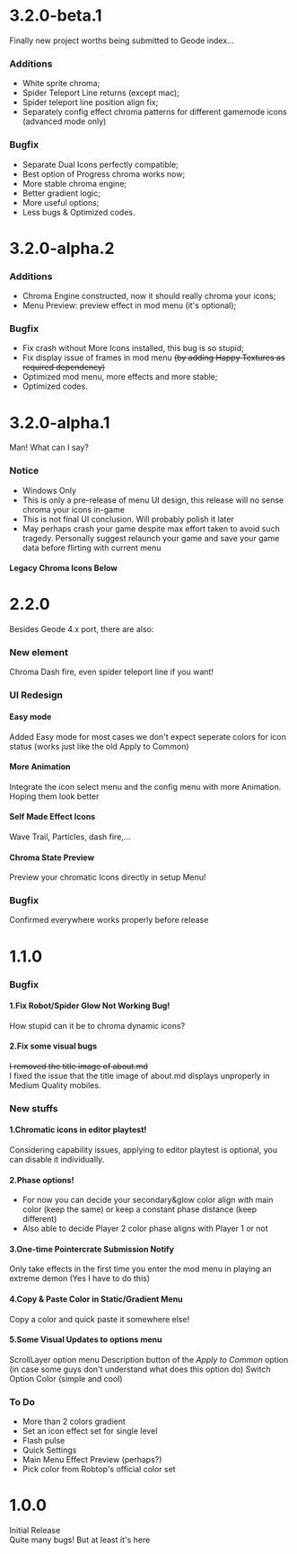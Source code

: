 # 3.2.0-beta.1
Finally new project worths being submitted to Geode index...
### Additions
- White sprite chroma;
- Spider Teleport Line returns (except mac);
- Spider teleport line position align fix;
- Separately config effect chroma patterns for different gamemode icons (advanced mode only)
### Bugfix
- Separate Dual Icons perfectly compatible;
- Best option of Progress chroma works now;
- More stable chroma engine;
- Better gradient logic;
- More useful options;
- Less bugs & Optimized codes.  

# 3.2.0-alpha.2
### Additions
- Chroma Engine constructed, now it should really chroma your icons;
- Menu Preview: preview effect in mod menu (it's optional);
### Bugfix
- Fix crash without More Icons installed, this bug is so stupid;
- Fix display issue of frames in mod menu ~~(by adding Happy Textures as required dependency)~~
- Optimized mod menu, more effects and more stable;
- Optimized codes.

# 3.2.0-alpha.1
Man! What can I say?
### Notice
- Windows Only
- This is only a pre-release of menu UI design, this release will no sense chroma your icons in-game
- This is not final UI conclusion. Will probably polish it later
- May perhaps crash your game despite max effort taken to avoid such tragedy. Personally suggest relaunch your game and save your game data before flirting with current menu

#### Legacy Chroma Icons Below
# 2.2.0
Besides Geode 4.x port, there are also:
### New element
Chroma Dash fire, even spider teleport line if you want!
### UI Redesign
#### Easy mode
Added Easy mode for most cases we don't expect seperate colors for icon status (works just like the old Apply to Common)
#### More Animation
Integrate the icon select menu and the config menu with more Animation. Hoping them look better
#### Self Made Effect Icons
Wave Trail, Particles, dash fire,...
#### Chroma State Preview
Preview your chromatic Icons directly in setup Menu!
### Bugfix
Confirmed everywhere works properly before release

# 1.1.0
### Bugfix
#### 1.Fix Robot/Spider Glow Not Working Bug!
How stupid can it be to chroma dynamic icons?
#### 2.Fix some visual bugs
~~I removed the title image of about.md~~  
I fixed the issue that the title image of about.md displays unproperly in Medium Quality mobiles.
### New stuffs
#### 1.Chromatic icons in editor playtest!
Considering capability issues, applying to editor playtest is optional, you can disable it individually.
#### 2.Phase options!
- For now you can decide your secondary&glow color align with main color (keep the same) or keep a constant phase distance (keep different)  
- Also able to decide Player 2 color phase aligns with Player 1 or not
#### 3.One-time Pointercrate Submission Notify
Only take effects in the first time you enter the mod menu in playing an extreme demon (Yes I have to do this)
#### 4.Copy & Paste Color in Static/Gradient Menu
Copy a color and quick paste it somewhere else!
#### 5.Some Visual Updates to options menu
ScrollLayer option menu
Description button of the *Apply to Common* option (in case some guys don't understand what does this option do)
Switch Option Color (simple and cool)
### To Do
- More than 2 colors gradient
- Set an icon effect set for single level
- Flash pulse
- Quick Settings
- Main Menu Effect Preview (perhaps?)
- Pick color from Robtop's official color set

# 1.0.0
Initial Release  
Quite many bugs! But at least it's here